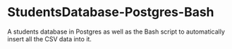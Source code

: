 # StudentsDatabase-Postgres-Bash
A students database in Postgres as well as the Bash script to automatically insert all the CSV data into it.
